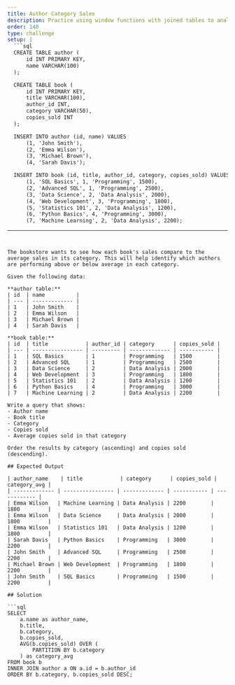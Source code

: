 ```yaml
---
title: Author Category Sales
description: Practice using window functions with joined tables to analyze sales by category
order: 140
type: challenge
setup: |
  ```sql
  CREATE TABLE author (
      id INT PRIMARY KEY,
      name VARCHAR(100)
  );

  CREATE TABLE book (
      id INT PRIMARY KEY,
      title VARCHAR(100),
      author_id INT,
      category VARCHAR(50),
      copies_sold INT
  );

  INSERT INTO author (id, name) VALUES
      (1, 'John Smith'),
      (2, 'Emma Wilson'),
      (3, 'Michael Brown'),
      (4, 'Sarah Davis');

  INSERT INTO book (id, title, author_id, category, copies_sold) VALUES
      (1, 'SQL Basics', 1, 'Programming', 1500),
      (2, 'Advanced SQL', 1, 'Programming', 2500),
      (3, 'Data Science', 2, 'Data Analysis', 2000),
      (4, 'Web Development', 3, 'Programming', 1800),
      (5, 'Statistics 101', 2, 'Data Analysis', 1200),
      (6, 'Python Basics', 4, 'Programming', 3000),
      (7, 'Machine Learning', 2, 'Data Analysis', 2200);
  ```
---
```


The bookstore wants to see how each book's sales compare to the average sales in its category. This will help identify which authors are performing above or below average in each category.

Given the following data:

**author table:**
| id  | name          |
| --- | ------------- |
| 1   | John Smith    |
| 2   | Emma Wilson   |
| 3   | Michael Brown |
| 4   | Sarah Davis   |

**book table:**
| id  | title            | author_id | category      | copies_sold |
| --- | ---------------- | --------- | ------------- | ----------- |
| 1   | SQL Basics       | 1         | Programming   | 1500        |
| 2   | Advanced SQL     | 1         | Programming   | 2500        |
| 3   | Data Science     | 2         | Data Analysis | 2000        |
| 4   | Web Development  | 3         | Programming   | 1800        |
| 5   | Statistics 101   | 2         | Data Analysis | 1200        |
| 6   | Python Basics    | 4         | Programming   | 3000        |
| 7   | Machine Learning | 2         | Data Analysis | 2200        |

Write a query that shows:
- Author name
- Book title
- Category
- Copies sold
- Average copies sold in that category

Order the results by category (ascending) and copies sold (descending).

## Expected Output

| author_name    | title            | category      | copies_sold | category_avg |
| ------------- | ---------------- | ------------- | ----------- | ------------ |
| Emma Wilson   | Machine Learning | Data Analysis | 2200        | 1800         |
| Emma Wilson   | Data Science     | Data Analysis | 2000        | 1800         |
| Emma Wilson   | Statistics 101   | Data Analysis | 1200        | 1800         |
| Sarah Davis   | Python Basics    | Programming   | 3000        | 2200         |
| John Smith    | Advanced SQL     | Programming   | 2500        | 2200         |
| Michael Brown | Web Development  | Programming   | 1800        | 2200         |
| John Smith    | SQL Basics       | Programming   | 1500        | 2200         |

## Solution

```sql
SELECT 
    a.name as author_name,
    b.title,
    b.category,
    b.copies_sold,
    AVG(b.copies_sold) OVER (
        PARTITION BY b.category
    ) as category_avg
FROM book b
INNER JOIN author a ON a.id = b.author_id
ORDER BY b.category, b.copies_sold DESC;
```